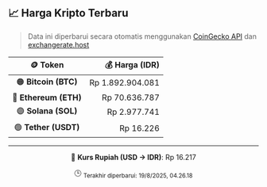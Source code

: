 

<!-- HARGA_KRIPTO -->
## 📈 Harga Kripto Terbaru

> Data ini diperbarui secara otomatis menggunakan [CoinGecko API](https://www.coingecko.com/) dan [exchangerate.host](https://exchangerate.host/)

<div align="center">

| 🪙 Token | 💰 Harga (IDR) |
|:------:|---------------:|
| 🟠 **Bitcoin (BTC)**   | Rp 1.892.904.081 |
| 🔵 **Ethereum (ETH)**  | Rp 70.636.787 |
| 🟣 **Solana (SOL)**    | Rp 2.977.741 |
| 🟢 **Tether (USDT)**   | Rp 16.226 |

---

💱 **Kurs Rupiah (USD → IDR)**: Rp 16.217

🕒 <sub>Terakhir diperbarui: 19/8/2025, 04.26.18</sub>

</div>
<!-- /HARGA_KRIPTO -->